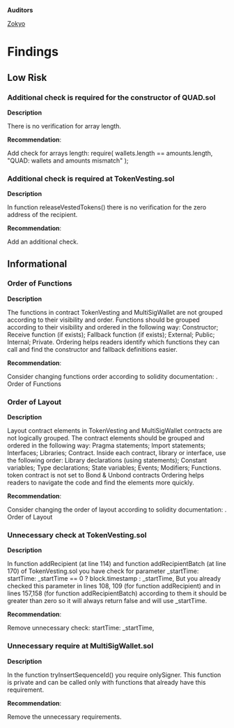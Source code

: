 **Auditors**

[Zokyo](https://x.com/zokyo_io)

# Findings

## Low Risk

### Additional check is required for the constructor of QUAD.sol

**Description**

There is no verification for array length.

**Recommendation**:

Add check for arrays length:
require(
wallets.length == amounts.length,
"QUAD: wallets and amounts mismatch"
);

### Additional check is required at TokenVesting.sol

**Description**

In function releaseVestedTokens() there is no verification for the zero address of the recipient.

**Recommendation**:

Add an additional check.

## Informational

### Order of Functions

**Description**

The functions in contract TokenVesting and MultiSigWallet are not grouped according to their
visibility and order.
Functions should be grouped according to their visibility and ordered in the following way:
Constructor;
Receive function (if exists);
Fallback function (if exists);
External;
Public;
Internal;
Private.
Ordering helps readers identify which functions they can call and find the constructor and
fallback definitions easier.

**Recommendation**:

Consider changing functions order according to solidity documentation: . Order of Functions

### Order of Layout

**Description**


Layout contract elements in TokenVesting and MultiSigWallet contracts are not logically
grouped.
The contract elements should be grouped and ordered in the following way:
Pragma statements;
Import statements;
Interfaces;
Libraries;
Contract.
Inside each contract, library or interface, use the following order:
Library declarations (using statements);
Constant variables;
Type declarations;
State variables;
Events;
Modifiers;
Functions.
token contract is not set to Bond & Unbond contracts
Ordering helps readers to navigate the code and find the elements more quickly.

**Recommendation**:

Consider changing the order of layout according to solidity documentation: . Order of Layout

### Unnecessary check at TokenVesting.sol

**Description**


In function addRecipient (at line 114) and function addRecipientBatch (at line 170) of
TokenVesting.sol you have check for parameter _startTime:
startTime: _startTime == 0 ? block.timestamp : _startTime,
But you already checked this parameter in lines 108, 109 (for function addRecipient) and in
lines 157,158 (for function addRecipientBatch) according to them it should be greater than
zero so it will always return false and will use _startTime.

**Recommendation**:

Remove unnecessary check:
startTime: _startTime,

### Unnecessary require at MultiSigWallet.sol

**Description**

In the function tryInsertSequenceId() you require onlySigner. This function is private and can be
called only with functions that already have this requirement.

**Recommendation**:

Remove the unnecessary requirements.
